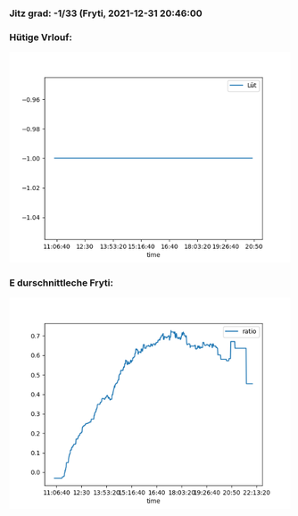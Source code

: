 ### Jitz grad: -1/33 (Fryti, 2021-12-31 20:46:00

### Hütige Vrlouf:
![Graph](Today.png)

### E durschnittleche Fryti:
![Graph](Fryti.png)